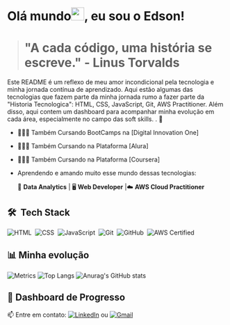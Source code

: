 
# <h1 align="left">Olá mundo<img src="https://raw.githubusercontent.com/kaueMarques/kaueMarques/master/hi.gif" height="30px">, eu sou o Edson!

> # "A cada código, uma história se escreve." - Linus Torvalds

Este README é um reflexo de meu amor incondicional pela tecnologia e minha jornada contínua de aprendizado. Aqui estão algumas das tecnologias que fazem parte da minha jornada rumo a fazer parte da "Historia Tecnologica": HTML, CSS, JavaScript, Git, AWS Practitioner. Além disso, aqui contem um dashboard para acompanhar minha evolução em cada área, especialmente no campo das soft skills.
. 🚀


 
- 👨🏾‍🎓 Também Cursando BootCamps na [Digital Innovation One]
- 👨🏾‍🎓 Também Cursando na Plataforma [Alura]
- 👨🏾‍🎓 Também Cursando na Plataforma [Coursera]


- Aprendendo e amando muito esse mundo dessas tecnologias:

  🧮 **Data Analytics** | 🖥 **Web Developer** |☁️ **AWS Cloud Practitioner**




## 🛠 &nbsp;Tech Stack

![HTML](https://img.shields.io/badge/HTML5-E34F26?style=for-the-badge&logo=html5&logoColor=white)&nbsp;
![CSS](https://img.shields.io/badge/CSS-1572B6?style=for-the-badge&logo=css&logoColor=white)&nbsp;
![JavaScript](https://img.shields.io/badge/JavaScript-F7DF1E?style=for-the-badge&logo=javascript&logoColor=black)&nbsp;
![Git](https://img.shields.io/badge/-Git-05122A?style=flat&logo=git)&nbsp;
![GitHub](https://img.shields.io/badge/-GitHub-05122A?style=flat&logo=github)&nbsp;
![AWS Certified](https://img.shields.io/badge/AWS%20Certified-Cloud%20Practitioner-orange?style=flat&logo=amazonaws)


## 📊 Minha evolução

![Metrics](https://github-readme-stats.vercel.app/api?username=SeuUsuario&show_icons=true&theme=radical)
![Top Langs](https://github-readme-stats.vercel.app/api/top-langs/?username=SeuUsuario&layout=compact&theme=radical)
![Anurag's GitHub stats](https://github-readme-stats.vercel.app/api?username=anuraghazra&show_icons=true&theme=radical)

## 🚀 Dashboard de Progresso





📫 Entre em contato: [![LinkedIn](https://img.shields.io/badge/LinkedIn-0077B5?style=flat&logo=linkedin&logoColor=white)](https://www.linkedin.com/in/edsoncorsana)
 ou [![Gmail](https://img.shields.io/badge/Gmail-D14836?style=flat&logo=gmail&logoColor=white)](mailto:edsoncorsana@gmail.com)




<br><br>


<br><br>
